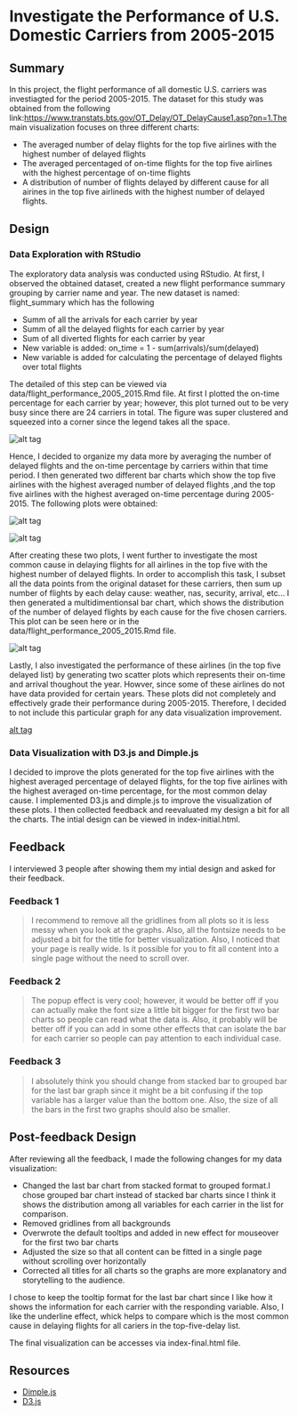 # Investigate the Performance of U.S. Domestic Carriers from 2005-2015

## Summary 

In this project, the flight performance of all domestic U.S. carriers was investiagted for the period 2005-2015. The dataset for this study was obtained from the following link:https://www.transtats.bts.gov/OT_Delay/OT_DelayCause1.asp?pn=1.The main visualization focuses on three different charts:
+ The averaged number of delay flights for the top five airlines with the highest number of delayed flights
+ The averaged percentaged of on-time flights for the top five airlines with the highest percentage of on-time flights
+ A distribution of number of flights delayed by different cause for all airines in the top five airlineds with the highest number of delayed flights.  

## Design 

### Data Exploration with RStudio 

The exploratory data analysis was conducted using RStudio. At first, I observed the obtained dataset, created a new flight performance summary grouping by carrier name and year. The new dataset is named: flight_summary which has the following 
+ Summ of all the arrivals for each carrier by year
+ Summ of all the delayed flights for each carrier by year
+ Sum of all diverted flights for each carrier by year
+ New variable is added: on_time = 1 - sum(arrivals)/sum(delayed)
+ New variable is added for calculating the percentage of delayed flights over total flights

The detailed of this step can be viewed via data/flight_performance_2005_2015.Rmd file. At first I plotted the on-time percentage for each carrier by year; however, this plot turned out to be very busy since there are 24 carriers in total. The figure was super clustered and squeezed into a corner since the legend takes all the space.

![alt tag](https://github.com/HuongIvyNguyen/flight_performance/blob/master/figures/pic1.png)

Hence, I decided to organize my data more by averaging the number of delayed flights and the on-time percentage by carriers within that time period. I then generated two different bar charts which show the top five airlines with the highest averaged number of delayed flights ,and the top five airlines with the highest averaged on-time percentage during 2005-2015. The following plots were obtained: 

![alt tag](https://github.com/HuongIvyNguyen/flight_performance/blob/master/figures/pic2.png)

![alt tag](https://github.com/HuongIvyNguyen/flight_performance/blob/master/figures/pic3.png)

After creating these two plots, I went further to investigate the most common cause in delaying flights for all airlines in the top five with the highest number of delayed flights. In order to accomplish this task, I subset all the data points from the original dataset for these carriers, then sum up number of flights by each delay cause: weather, nas, security, arrival, etc... I then generated a multidimentionsal bar chart, which shows the distribution of the number of delayed flights by each cause for the five chosen carriers. This plot can be seen here or in the data/flight_performance_2005_2015.Rmd file. 

![alt tag](https://github.com/HuongIvyNguyen/flight_performance/blob/master/figures/pic4.png) 

Lastly, I also investigated the performance of these airlines (in the top five delayed list) by generating two scatter plots which represents their on-time and arrival thoughout the year. Howver, since some of these airlines do not have data provided for certain years. These plots did not completely and effectively grade their performance during 2005-2015. Therefore, I decided to not include this particular graph for any data visualization improvement. 

[alt tag](https://github.com/HuongIvyNguyen/flight_performance/blob/master/figures/pic5.png)

### Data Visualization with D3.js and Dimple.js
I decided to improve the plots generated for the top five airlines with the highest averaged percentage of delayed flights, for the top five airlines with the highest averaged on-time percentage, for the most common delay cause. I implemented D3.js and dimple.js to improve the visualization of these plots. I then collected feedback and reevaluated my design a bit for all the charts. The intial design can be viewed in index-initial.html.

## Feedback
 I interviewed 3 people after showing them my intial design and asked for their feedback. 

### Feedback 1
> I recommend to remove all the gridlines from all plots so it is less messy when you look at the graphs. Also, all the fontsize needs to be adjusted a bit for the title for better visualization. Also, I noticed that your page is really wide. Is it possible for you to fit all content into a single page without the need to scroll over. 

### Feedback 2
> The popup effect is very cool; however, it would be better off if you can actually make the font size a little bit bigger for the first two bar charts so people can read what the data is. Also, it probably will be better off if you can add in some other effects that can isolate the bar for each carrier so people can pay attention to each individual case. 

### Feedback 3
> I absolutely think you should change from stacked bar to grouped bar for the last bar graph since it might be a bit confusing if the top variable has a larger value than the bottom one. Also, the size of all the bars in the first two graphs should also be smaller. 

## Post-feedback Design
After reviewing all the feedback, I made the following changes for my data visualization: 
+ Changed the last bar chart from stacked format to grouped format.I chose grouped bar chart instead of stacked bar charts since I think it shows the distribution among all variables for each carrier in the list for comparison. 
+ Removed gridlines from all backgrounds
+ Overwrote the default tooltips and added in new effect for mouseover for the first two bar charts
+ Adjusted the size so that all content can be fitted in a single page without scrolling over horizontally
+ Corrected all titles for all charts so the graphs are more explanatory and storytelling to the audience. 

I chose to keep the tooltip format for the last bar chart since I like how it shows the information for each carrier with the responding variable. Also, I like the underline effect, whick helps to compare which is the most common cause in delaying flights for all cariers in the top-five-delay list. 

The final visualization can be accesses via index-final.html file.



## Resources
+ [Dimple.js](http://dimplejs.org/)
+ [D3.js](https://d3js.org/)
